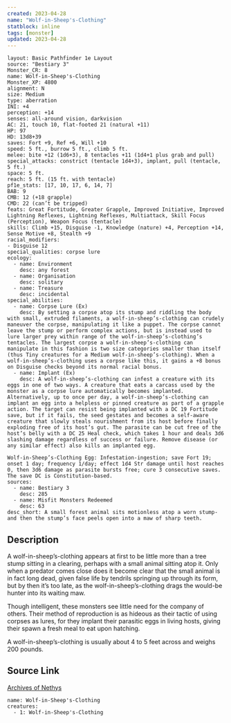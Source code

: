```yaml
---
created: 2023-04-28
name: "Wolf-in-Sheep's-Clothing"
statblock: inline
tags: [monster]
updated: 2023-04-28
---
```

```statblock
layout: Basic Pathfinder 1e Layout
source: "Bestiary 3"
Monster_CR: 8
name: Wolf-in-Sheep's-Clothing
Monster_XP: 4800
alignment: N
size: Medium
type: aberration
INI: +4
perception: +14
senses: all-around vision, darkvision
AC: 21, touch 10, flat-footed 21 (natural +11)
HP: 97
HD: 13d8+39
saves: Fort +9, Ref +6, Will +10
speed: 5 ft., burrow 5 ft., climb 5 ft.
melee: bite +12 (1d6+3), 8 tentacles +11 (1d4+1 plus grab and pull)
special_attacks: constrict (tentacle 1d4+3), implant, pull (tentacle, 5 ft.)
space: 5 ft.
reach: 5 ft. (15 ft. with tentacle)
pf1e_stats: [17, 10, 17, 6, 14, 7]
BAB: 9
CMB: 12 (+18 grapple)
CMD: 22 (can’t be tripped)
feats: Great Fortitude, Greater Grapple, Improved Initiative, Improved Lightning Reflexes, Lightning Reflexes, Multiattack, Skill Focus (Perception), Weapon Focus (tentacle)
skills: Climb +15, Disguise -1, Knowledge (nature) +4, Perception +14, Sense Motive +8, Stealth +9
racial_modifiers:
- Disguise 12
special_qualities: corpse lure
ecology:
  - name: Environment
    desc: any forest
  - name: Organisation
    desc: solitary
  - name: Treasure
    desc: incidental
special_abilities:
  - name: Corpse Lure (Ex)
    desc: By setting a corpse atop its stump and riddling the body with small, extruded filaments, a wolf-in-sheep’s-clothing can crudely maneuver the corpse, manipulating it like a puppet. The corpse cannot leave the stump or perform complex actions, but is instead used to lure larger prey within range of the wolf-in-sheep’s-clothing’s tentacles. The largest corpse a wolf-in-sheep’s-clothing can manipulate in this fashion is two size categories smaller than itself (thus Tiny creatures for a Medium wolf-in-sheep’s-clothing). When a wolf-in-sheep’s-clothing uses a corpse like this, it gains a +8 bonus on Disguise checks beyond its normal racial bonus.
  - name: Implant (Ex)
    desc: A wolf-in-sheep’s-clothing can infest a creature with its eggs in one of two ways. A creature that eats a carcass used by the monster as a corpse lure automatically becomes implanted. Alternatively, up to once per day, a wolf-in-sheep’s-clothing can implant an egg into a helpless or pinned creature as part of a grapple action. The target can resist being implanted with a DC 19 Fortitude save, but if it fails, the seed gestates and becomes a self-aware creature that slowly steals nourishment from its host before finally exploding free of its host’s gut. The parasite can be cut free of the host’s belly with a DC 25 Heal check, which takes 1 hour and deals 3d6 slashing damage regardless of success or failure. Remove disease (or any similar effect) also kills an implanted egg.

Wolf-in-Sheep’s-Clothing Egg: Infestation-ingestion; save Fort 19; onset 1 day; frequency 1/day; effect 1d4 Str damage until host reaches 0, then 3d6 damage as parasite bursts free; cure 3 consecutive saves. The save DC is Constitution-based.
sources:
  - name: Bestiary 3
    desc: 285
  - name: Misfit Monsters Redeemed
    desc: 63
desc_short: A small forest animal sits motionless atop a worn stump-and then the stump’s face peels open into a maw of sharp teeth.
```
## Description
A wolf-in-sheep’s-clothing appears at first to be little more than a tree stump sitting in a clearing, perhaps with a small animal sitting atop it. Only when a predator comes close does it become clear that the small animal is in fact long dead, given false life by tendrils springing up through its form, but by then it’s too late, as the wolf-in-sheep’s-clothing drags the would-be hunter into its waiting maw.

Though intelligent, these monsters see little need for the company of others. Their method of reproduction is as hideous as their tactic of using corpses as lures, for they implant their parasitic eggs in living hosts, giving their spawn a fresh meal to eat upon hatching.

A wolf-in-sheep’s-clothing is usually about 4 to 5 feet across and weighs 200 pounds.
## Source Link
[Archives of Nethys](https://aonprd.com/MonsterDisplay.aspx?ItemName=Wolf-in-Sheep%27s-Clothing)
```encounter-table
name: Wolf-in-Sheep's-Clothing
creatures:
  - 1: Wolf-in-Sheep's-Clothing
```
